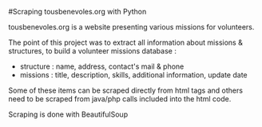 #Scraping tousbenevoles.org with Python

tousbenevoles.org is a website presenting various missions for volunteers.

The point of this project was to extract all information about missions & structures, to build a volunteer missions database : 
- structure : name, address, contact's mail & phone
- missions : title, description, skills, additional information, update date

Some of these items can be scraped directly from html tags and others need to be scraped from java/php calls included into the html code.

Scraping is done with BeautifulSoup
